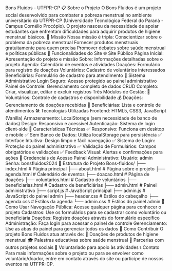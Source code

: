 Bons Fluidos - UTFPR-CP
📋 Sobre o Projeto
O Bons Fluidos é um projeto social desenvolvido para combater a pobreza menstrual no ambiente universitário da UTFPR-CP (Universidade Tecnológica Federal do Paraná - Campus Cornélio Procópio). O projeto nasceu da necessidade de apoiar estudantes que enfrentam dificuldades para adquirir produtos de higiene menstrual básicos.
🎯 Missão
Nossa missão é tripla:
Conscientizar sobre o problema da pobreza menstrual
Fornecer produtos menstruais gratuitamente para quem precisa
Promover debates sobre saúde menstrual e políticas públicas
🚀 Funcionalidades do Site
🌐 Site Público
Página Inicial: Apresentação do projeto e missão
Sobre: Informações detalhadas sobre o projeto
Agenda: Calendário de eventos e atividades
Doações: Formulário para registro de doações
Voluntários: Cadastro de voluntários interessados
Beneficiárias: Formulário de cadastro para atendimento
🔐 Sistema Administrativo
Login Seguro: Acesso protegido ao painel administrativo
Painel de Controle: Gerenciamento completo de dados
CRUD Completo: Criar, visualizar, editar e excluir registros
Três Módulos de Gestão:
👥 Voluntários: Controle de cadastros e disponibilidade
💰 Doações: Gerenciamento de doações recebidas
🎯 Beneficiárias: Lista e controle de atendimentos
🛠️ Tecnologias Utilizadas
Frontend: HTML5, CSS3, JavaScript (Vanilla)
Armazenamento: LocalStorage (sem necessidade de banco de dados)
Design: Responsivo e acessível
Autenticação: Sistema de login client-side
📱 Características Técnicas
✅ Responsivo: Funciona em desktop e mobile
✅ Sem Banco de Dados: Utiliza localStorage para persistência
✅ Interface Intuitiva: Design limpo e fácil navegação
✅ Sistema de Login: Proteção do painel administrativo
✅ Validação de Formulários: Campos obrigatórios e validações
✅ Feedback Visual: Alertas e confirmações para ações
🔑 Credenciais de Acesso
Painel Administrativo:
Usuário: admin
Senha: bonsfluidos2024
📂 Estrutura do Projeto
Bons-fluidos/
├── index.html          # Página principal
├── about.html           # Página sobre o projeto
├── agenda.html          # Calendário de eventos
├── doacao.html          # Página de doações
├── voluntarios.html     # Cadastro de voluntários
├── beneficiarias.html   # Cadastro de beneficiárias
├── admin.html           # Painel administrativo
├── script.js            # JavaScript principal
├── admin.js             # JavaScript do painel admin
├── header.css           # Estilos do cabeçalho
├── agenda.css           # Estilos da agenda
└── admin.css            # Estilos do painel admin
🎨 Como Usar
Navegação Pública: Acesse qualquer página para conhecer o projeto
Cadastros: Use os formulários para se cadastrar como voluntário ou beneficiária
Doações: Registre doações através do formulário específico
Administração: Faça login para acessar o painel de controle
Gerenciamento: Use as abas do painel para gerenciar todos os dados
🤝 Como Contribuir
O projeto Bons Fluidos atua através de:
💝 Doações de produtos de higiene menstrual
🎓 Palestras educativas sobre saúde menstrual
🤝 Parcerias com outros projetos sociais
👥 Voluntariado para apoio às atividades
📞 Contato
Para mais informações sobre o projeto ou para se envolver como voluntário/doador, entre em contato através do site ou participe de nossos eventos na UTFPR-CP.
